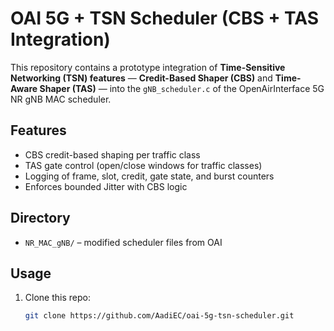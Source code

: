 # OAI 5G + TSN Scheduler (CBS + TAS Integration)

This repository contains a prototype integration of **Time-Sensitive Networking (TSN) features** —
**Credit-Based Shaper (CBS)** and **Time-Aware Shaper (TAS)** — into the 
`gNB_scheduler.c` of the OpenAirInterface 5G NR gNB MAC scheduler.

## Features
- CBS credit-based shaping per traffic class
- TAS gate control (open/close windows for traffic classes)
- Logging of frame, slot, credit, gate state, and burst counters
- Enforces bounded Jitter with CBS logic

## Directory
- `NR_MAC_gNB/` – modified scheduler files from OAI


## Usage
1. Clone this repo:
   ```bash
   git clone https://github.com/AadiEC/oai-5g-tsn-scheduler.git
